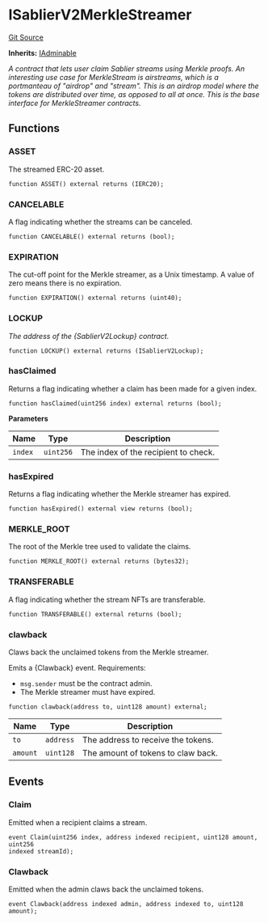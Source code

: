 # ISablierV2MerkleStreamer

[Git Source](https://github.com/sablier-labs/v2-periphery/tree/release/src/interfaces/ISablierV2MerkleStreamer.sol)

**Inherits:** [IAdminable](/docs/contracts/v2/reference/core/interfaces/interface.IAdminable.md)

_A contract that lets user claim Sablier streams using Merkle proofs. An interesting use case for MerkleStream is
airstreams, which is a portmanteau of "airdrop" and "stream". This is an airdrop model where the tokens are distributed
over time, as opposed to all at once. This is the base interface for MerkleStreamer contracts._

## Functions

### ASSET

The streamed ERC-20 asset.

```solidity
function ASSET() external returns (IERC20);
```

### CANCELABLE

A flag indicating whether the streams can be canceled.

```solidity
function CANCELABLE() external returns (bool);
```

### EXPIRATION

The cut-off point for the Merkle streamer, as a Unix timestamp. A value of zero means there is no expiration.

```solidity
function EXPIRATION() external returns (uint40);
```

### LOCKUP

_The address of the {SablierV2Lockup} contract._

```solidity
function LOCKUP() external returns (ISablierV2Lockup);
```

### hasClaimed

Returns a flag indicating whether a claim has been made for a given index.

```solidity
function hasClaimed(uint256 index) external returns (bool);
```

**Parameters**

| Name    | Type      | Description                          |
| ------- | --------- | ------------------------------------ |
| `index` | `uint256` | The index of the recipient to check. |

### hasExpired

Returns a flag indicating whether the Merkle streamer has expired.

```solidity
function hasExpired() external view returns (bool);
```

### MERKLE_ROOT

The root of the Merkle tree used to validate the claims.

```solidity
function MERKLE_ROOT() external returns (bytes32);
```

### TRANSFERABLE

A flag indicating whether the stream NFTs are transferable.

```solidity
function TRANSFERABLE() external returns (bool);
```

### clawback

Claws back the unclaimed tokens from the Merkle streamer.

Emits a {Clawback} event. Requirements:

- `msg.sender` must be the contract admin.
- The Merkle streamer must have expired.

```solidity
function clawback(address to, uint128 amount) external;
```

| Name     | Type      | Description                        |
| -------- | --------- | ---------------------------------- |
| `to`     | `address` | The address to receive the tokens. |
| `amount` | `uint128` | The amount of tokens to claw back. |

## Events

### Claim

Emitted when a recipient claims a stream.

```solidity
event Claim(uint256 index, address indexed recipient, uint128 amount, uint256
indexed streamId);
```

### Clawback

Emitted when the admin claws back the unclaimed tokens.

```solidity
event Clawback(address indexed admin, address indexed to, uint128 amount);
```
